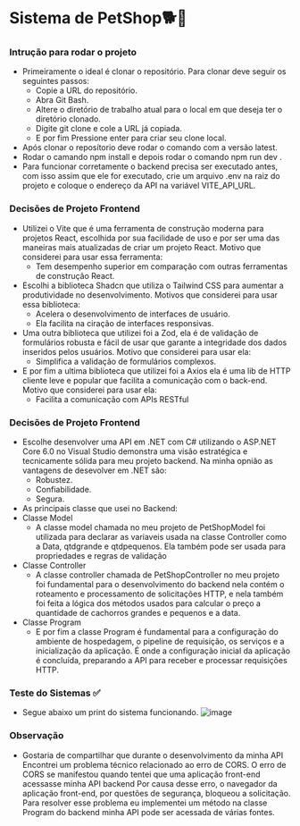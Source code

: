 # Sistema de PetShop🐕🐩

### Intrução para rodar o projeto

- Primeiramente o ideal é clonar o repositório. Para clonar deve seguir os seguintes passos:
   - Copie a URL do repositório.
   - Abra Git Bash.
   - Altere o diretório de trabalho atual para o local em que deseja ter o diretório clonado.
   - Digite git clone e cole a URL já copiada.
   - E por fim Pressione enter para criar seu clone local.
- Após clonar o reposítorio deve rodar o comando com a versão latest.
- Rodar o camando npm install e depois rodar o comando npm run dev .
- Para funcionar corretamente o backend precisa ser executado antes, com isso assim que ele for executado, crie um arquivo .env na raiz do projeto e coloque o endereço da API na variável VITE_API_URL.

### Decisões de Projeto Frontend
- Utilizei o Vite que é uma  ferramenta de construção moderna para projetos React, escolhida por sua facilidade de uso e por ser uma das maneiras mais atualizadas de criar um projeto React. Motivo que considerei para usar essa ferramenta:
   - Tem desempenho superior  em comparação com outras ferramentas de construção React.
- Escolhi a biblioteca Shadcn que utiliza o Tailwind CSS para aumentar a produtividade no desenvolvimento.  Motivos que considerei para usar essa biblioteca:
   - Acelera o desenvolvimento de interfaces de usuário.
   - Ela facilita na ciração de interfaces responsivas.
- Uma outra biblioteca que utilizei foi a Zod, ela é de validação de formulários robusta e fácil de usar que garante a integridade dos dados inseridos pelos usuários. Motivo que considerei para usar ela:
  - Simplifica a validação de formulários complexos.
- E por fim a ultima biblioteca que utilizei foi a Axios ela é uma lib de HTTP cliente leve e popular que facilita a comunicação com o back-end. Motivo que considerei para usar ela:
  - Facilita a comunicação com APIs RESTful

### Decisões de Projeto Frontend 
- Escolhe desenvolver uma API em .NET com C# utilizando o ASP.NET Core 6.0 no Visual Studio demonstra uma visão estratégica e tecnicamente sólida para meu projeto backend. Na minha opnião as vantagens de desevolver em .NET são:
   - Robustez.
   - Confiabilidade.
   - Segura.
- As principais classe que usei no Backend:
- Classe Model
   - A classe model chamada no meu projeto de PetShopModel foi utilizada para declarar as variaveis usada na classe Controller como a Data, qtdgrande e qtdpequenos. Ela também pode ser usada para propriedades e regras de validação 
 - Classe Controller
   - A classe controller chamada de PetShopController no meu projeto foi fundamental para o desenvolvimento do backend nela contém o roteamento e processamento de solicitações HTTP, e nela também foi feita a 
    lógica dos métodos usados para calcular o preço a quantidade de cachorros grandes e pequenos e a data.
- Classe Program
  - E por fim a classe Program é fundamental para a configuração do ambiente de hospedagem, o pipeline de requisição, os serviços e a inicialização da aplicação. É onde a configuração inicial da aplicação é concluída, preparando a API para receber e processar requisições HTTP.

### Teste do Sistemas ✅
- Segue abaixo um print do sistema funcionando.
![image](https://github.com/leooliveira01/Teste-Dti/assets/102445641/c6b6de44-0d6b-443e-9632-c5b97ff6222f)

### Observação 
- Gostaria de compartilhar que durante o desenvolvimento da minha API Encontrei um problema técnico relacionado ao erro de CORS. O erro de CORS se manifestou quando tentei que uma aplicação front-end  acessasse minha API backend Por causa desse erro, o navegador da aplicação front-end, por questões de segurança, bloqueou a solicitação. Para resolver esse problema eu implementei um método na classe Program do backend  minha API pode ser acessada de várias fontes.


   


